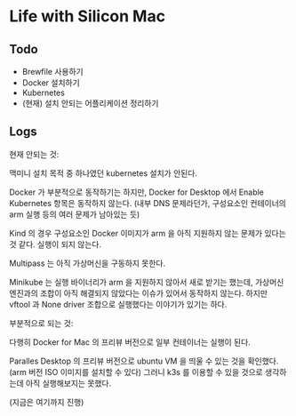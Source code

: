 # Life with Silicon Mac

## Todo

- Brewfile 사용하기
- Docker 설치하기
- Kubernetes
- (현재) 설치 안되는 어플리케이션 정리하기 

## Logs

현재 안되는 것:

맥미니 설치 목적 중 하나였던 kubernetes 설치가 안된다.

Docker 가 부분적으로 동작하기는 하지만, Docker for Desktop 에서 Enable Kubernetes 항목은 동작하지 않는다. 
(내부 DNS 문제라던가, 구성요소인 컨테이너의 arm 실행 등의 여러 문제가 남아있는 듯)

Kind 의 경우 구성요소인 Docker 이미지가 arm 을 아직 지원하지 않는 문제가 있다는 것 같다. 실행이 되지 않는다.

Multipass 는 아직 가상머신을 구동하지 못한다.

Minikube 는 실행 바이너리가 arm 을 지원하지 않아서 새로 받기는 했는데, 가상머신 엔진과의 조합이 아직 해결되지 않았다는 이슈가 있어서 동작하지 않는다.
하지만 vftool 과 None driver 조합으로 실행했다는 이야기가 있기는 하다.


부분적으로 되는 것:

다행히 Docker for Mac 의 프리뷰 버전으로 일부 컨테이너는 실행이 된다.

Paralles Desktop 의 프리뷰 버전으로 ubuntu VM 을 띄울 수 있는 것을 확인했다. (arm 버전 ISO 이미지를 설치할 수 있다)
그러니 k3s 를 이용할 수 있을 것으로 생각하는데 아직 실행해보지는 못했다.

(지금은 여기까지 진행)
